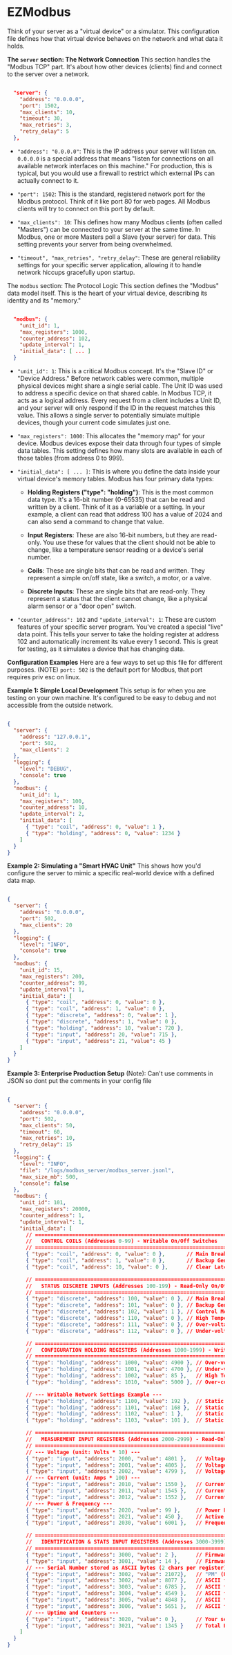 # EZModbus

Think of your server as a "virtual device" or a simulator. This configuration file defines how that virtual device behaves on the network and what data it holds.

**The `server` section: The Network Connection**
This section handles the "Modbus TCP" part. It's about how other devices (clients) find and connect to the server over a network.

```JSON

  "server": {
    "address": "0.0.0.0",
    "port": 1502,
    "max_clients": 10,
    "timeout": 30,
    "max_retries": 3,
    "retry_delay": 5
  },
```

- `"address": "0.0.0.0"`: This is the IP address your server will listen on. `0.0.0.0` is a special address that means "listen for connections on all available network interfaces on this machine." For production, this is typical, but you would use a firewall to restrict which external IPs can actually connect to it.

- `"port": 1502`: This is the standard, registered network port for the Modbus protocol. Think of it like port 80 for web pages. All Modbus clients will try to connect on this port by default.

- `"max_clients": 10`: This defines how many Modbus clients (often called "Masters") can be connected to your server at the same time. In Modbus, one or more Masters poll a Slave (your server) for data. This setting prevents your server from being overwhelmed.

- `"timeout", "max_retries", "retry_delay"`: These are general reliability settings for your specific server application, allowing it to handle network hiccups gracefully upon startup.

The `modbus` section: The Protocol Logic
This section defines the "Modbus" data model itself. This is the heart of your virtual device, describing its identity and its "memory."

```JSON

  "modbus": {
    "unit_id": 1,
    "max_registers": 1000,
    "counter_address": 102,
    "update_interval": 1,
    "initial_data": [ ... ]
  }
```

- `"unit_id": 1`: This is a critical Modbus concept. It's the "Slave ID" or "Device Address." Before network cables were common, multiple physical devices might share a single serial cable. The Unit ID was used to address a specific device on that shared cable. In Modbus TCP, it acts as a logical address. Every request from a client includes a Unit ID, and your server will only respond if the ID in the request matches this value. This allows a single server to potentially simulate multiple devices, though your current code simulates just one.

- `"max_registers": 1000`: This allocates the "memory map" for your device. Modbus devices expose their data through four types of simple data tables. This setting defines how many slots are available in each of those tables (from address 0 to 999).

- `"initial_data": [ ... ]`: This is where you define the data inside your virtual device's memory tables. Modbus has four primary data types:

    - **Holding Registers ("type": "holding")**: This is the most common data type. It's a 16-bit number (0-65535) that can be read and written by a client. Think of it as a variable or a setting. In your example, a client can read that address 100 has a value of 2024 and can also send a command to change that value.

    - **Input Registers**: These are also 16-bit numbers, but they are read-only. You use these for values that the client should not be able to change, like a temperature sensor reading or a device's serial number.

    - **Coils**: These are single bits that can be read and written. They represent a simple on/off state, like a switch, a motor, or a valve.

    - **Discrete Inputs**: These are single bits that are read-only. They represent a status that the client cannot change, like a physical alarm sensor or a "door open" switch.

- `"counter_address": 102` and `"update_interval": 1`: These are custom features of your specific server program. You've created a special "live" data point. This tells your server to take the holding register at address 102 and automatically increment its value every 1 second. This is great for testing, as it simulates a device that has changing data.

**Configuration Examples**
Here are a few ways to set up this file for different purposes. (NOTE) `port: 502` is the default port for Modbus, that port requires priv esc on linux.

**Example 1: Simple Local Development**
This setup is for when you are testing on your own machine. It's configured to be easy to debug and not accessible from the outside network.

```JSON

{
  "server": {
    "address": "127.0.0.1",
    "port": 502,
    "max_clients": 2
  },
  "logging": {
    "level": "DEBUG",
    "console": true
  },
  "modbus": {
    "unit_id": 1,
    "max_registers": 100,
    "counter_address": 10,
    "update_interval": 2,
    "initial_data": [
      { "type": "coil", "address": 0, "value": 1 },
      { "type": "holding", "address": 0, "value": 1234 }
    ]
  }
}
```
**Example 2: Simulating a "Smart HVAC Unit"**
This shows how you'd configure the server to mimic a specific real-world device with a defined data map.

```JSON

{
  "server": {
    "address": "0.0.0.0",
    "port": 502,
    "max_clients": 20
  },
  "logging": {
    "level": "INFO",
    "console": true
  },
  "modbus": {
    "unit_id": 15,
    "max_registers": 200,
    "counter_address": 99,
    "update_interval": 1,
    "initial_data": [
      { "type": "coil", "address": 0, "value": 0 },             
      { "type": "coil", "address": 1, "value": 0 },             
      { "type": "discrete", "address": 0, "value": 1 },          
      { "type": "discrete", "address": 1, "value": 0 },         
      { "type": "holding", "address": 10, "value": 720 },        
      { "type": "input", "address": 20, "value": 715 },        
      { "type": "input", "address": 21, "value": 45 }         
    ]
  }
}
```

**Example 3: Enterprise Production Setup**
(Note): Can't use comments in JSON so dont put the comments in your config file

```JSON

{
  "server": {
    "address": "0.0.0.0",   
    "port": 502,
    "max_clients": 50,      
    "timeout": 60,          
    "max_retries": 10,
    "retry_delay": 15
  },
  "logging": {
    "level": "INFO",        
    "file": "/logs/modbus_server/modbus_server.jsonl",
    "max_size_mb": 500,     
    "console": false       
  },
  "modbus": {
    "unit_id": 101,          
    "max_registers": 20000,
    "counter_address": 1,
    "update_interval": 1,
    "initial_data": [
      // ======================================================================
      //   CONTROL COILS (Addresses 0-99) - Writable On/Off Switches
      // ======================================================================
      { "type": "coil", "address": 0, "value": 0 },       // Main Breaker Control (0=Open, 1=Close)
      { "type": "coil", "address": 1, "value": 0 },       // Backup Generator Control (0=Disable, 1=Enable)
      { "type": "coil", "address": 10, "value": 0 },      // Clear Latched Alarms (Write 1 to clear)

      // ======================================================================
      //   STATUS DISCRETE INPUTS (Addresses 100-199) - Read-Only On/Off Status
      // ======================================================================
      { "type": "discrete", "address": 100, "value": 0 }, // Main Breaker Status (0=Open, 1=Closed)
      { "type": "discrete", "address": 101, "value": 0 }, // Backup Generator Status (0=Stopped, 1=Running)
      { "type": "discrete", "address": 102, "value": 1 }, // Control Mode (0=Manual, 1=Remote/Modbus)
      { "type": "discrete", "address": 110, "value": 0 }, // High Temperature Alarm (0=OK, 1=Alarm)
      { "type": "discrete", "address": 111, "value": 0 }, // Over-voltage Fault (0=OK, 1=Fault)
      { "type": "discrete", "address": 112, "value": 0 }, // Under-voltage Fault (0=OK, 1=Fault)

      // ======================================================================
      //   CONFIGURATION HOLDING REGISTERS (Addresses 1000-1999) - Writable Settings
      // ======================================================================
      { "type": "holding", "address": 1000, "value": 4900 }, // Over-voltage Trip Point (Value in Volts * 10, e.g., 490.0V)
      { "type": "holding", "address": 1001, "value": 4700 }, // Under-voltage Trip Point (Value in Volts * 10, e.g., 470.0V)
      { "type": "holding", "address": 1002, "value": 85 },   // High Temperature Alarm Point (Celsius)
      { "type": "holding", "address": 1010, "value": 5000 }, // Over-current Trip Point (Amps * 100, e.g. 50.00A)

      // --- Writable Network Settings Example ---
      { "type": "holding", "address": 1100, "value": 192 },  // Static IP Octet 1
      { "type": "holding", "address": 1101, "value": 168 },  // Static IP Octet 2
      { "type": "holding", "address": 1102, "value": 1 },    // Static IP Octet 3
      { "type": "holding", "address": 1103, "value": 101 },  // Static IP Octet 4

      // ======================================================================
      //   MEASUREMENT INPUT REGISTERS (Addresses 2000-2999) - Read-Only Live Data
      // ======================================================================
      // --- Voltage (unit: Volts * 10) ---
      { "type": "input", "address": 2000, "value": 4801 },   // Voltage Phase A-B
      { "type": "input", "address": 2001, "value": 4805 },   // Voltage Phase B-C
      { "type": "input", "address": 2002, "value": 4799 },   // Voltage Phase C-A
      // --- Current (unit: Amps * 100) ---
      { "type": "input", "address": 2010, "value": 1550 },   // Current Phase A (e.g., 15.50A)
      { "type": "input", "address": 2011, "value": 1545 },   // Current Phase B
      { "type": "input", "address": 2012, "value": 1552 },   // Current Phase C
      // --- Power & Frequency ---
      { "type": "input", "address": 2020, "value": 99 },     // Power Factor (Value * 100, e.g., 0.99)
      { "type": "input", "address": 2021, "value": 450 },    // Active Power (kW)
      { "type": "input", "address": 2030, "value": 6001 },   // Frequency (Hz * 100, e.g., 60.01Hz)

      // ======================================================================
      //   IDENTIFICATION & STATS INPUT REGISTERS (Addresses 3000-3999) - Read-Only
      // ======================================================================
      { "type": "input", "address": 3000, "value": 2 },      // Firmware Version Major
      { "type": "input", "address": 3001, "value": 14 },     // Firmware Version Minor
      // --- Serial Number stored as ASCII bytes (2 chars per register) ---
      { "type": "input", "address": 3002, "value": 21072},   // "PM" (P=80, M=77 -> 80*256 + 77 = 20557 is wrong, should be bitshifted: 80<<8 | 77 = 20557) - let's use a simpler value for clarity if ASCII is too complex. Let's use decimal values.
      { "type": "input", "address": 3002, "value": 8077 },   // ASCII for "PM" as a simple decimal
      { "type": "input", "address": 3003, "value": 6785 },   // ASCII for "CU" as a simple decimal
      { "type": "input", "address": 3004, "value": 4549 },   // ASCII for "-1" as a simple decimal
      { "type": "input", "address": 3005, "value": 4848 },   // ASCII for "00" as a simple decimal
      { "type": "input", "address": 3006, "value": 5651 },   // ASCII for "83" as a simple decimal
      // --- Uptime and Counters ---
      { "type": "input", "address": 3020, "value": 0 },      // Your server's live counter (seconds) will update this address
      { "type": "input", "address": 3021, "value": 1345 }    // Total Breaker Operations
    ]
  }
}
```